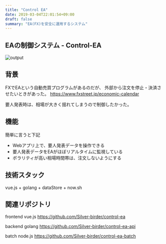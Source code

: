 ```yaml
---
title: "Control EA"
date: 2019-03-04T22:01:54+09:00
draft: false
summary: "EA(FX)を安全に運用するシステム"
---
```


## EAの制御システム - Control-EA
![output](https://res.cloudinary.com/silverbirder/image/upload/v1551705139/control-ea/control-ea.gif)

## 背景
FXでEAという自動売買プログラムがあるのだが、
外部から注文を停止・決済させたいときがあった。
https://www.fxstreet.jp/economic-calendar

要人発表時は、相場が大きく揺れてしまうので制御したかった。

## 機能
簡単に言うと下記

* Webアプリ上で、要人発表データを操作できる
* 要人発表データをEAがほぼリアルタイムに監視している
* ボラリティが高い相場時間帯は、注文しないようにする

## 技術スタック

vue.js + golang + dataStore + now.sh


## 関連リポジトリ
frontend vue.js
https://github.com/Silver-birder/control-ea

backend golang
https://github.com/Silver-birder/control-ea-api

batch node.js
https://github.com/Silver-birder/control-ea-batch

